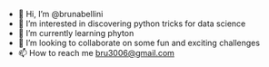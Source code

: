 - 👋 Hi, I’m @brunabellini
- 👀 I’m interested in discovering python tricks for data science
- 🌱 I’m currently learning phyton
- 💞️ I’m looking to collaborate on some fun and exciting challenges 
- 📫 How to reach me bru3006@gmail.com 

<!---
brunabellini/brunabellini is a ✨ special ✨ repository because its `README.md` (this file) appears on your GitHub profile.
You can click the Preview link to take a look at your changes.
--->

